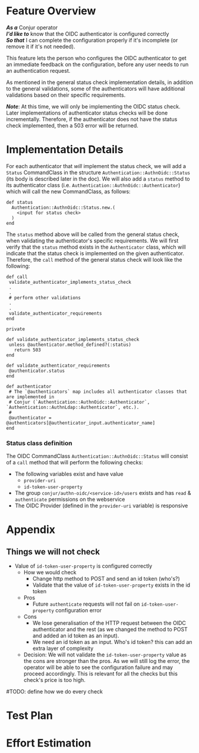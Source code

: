 # Feature Overview

***As a*** Conjur operator\
***I'd like to*** know that the OIDC authenticator is configured correctly\
***So that*** I can complete the configuration properly if it's incomplete (or remove
it if it's not needed).

This feature lets the person who configures the OIDC authenticator to get an immediate feedback
on the configuration, before any user needs to run an authentication request.

As mentioned in the general status check implementation details, in addition to the general validations,
some of the authenticators will have additional validations based on their specific requirements.  

***Note***: At this time, we will only be implementing the OIDC status check. 
Later implementations of authenticator status checks will be done incrementally. 
Therefore, if the authenticator does not have the status check implemented, then a 503 error will 
be returned. 

# Implementation Details

For each authenticator that _will_ implement the status check, we will add a `Status` CommandClass in the 
structure `Authentication::AuthnOidc::Status` (its body is described later in the doc). 
We will also add a `status` method to its authenticator class (i.e. `Authentication::AuthnOidc::Authenticator`) 
which will call the new CommandClass, as follows: 

```
def status
  Authentication::AuthnOidc::Status.new.(
    <input for status check>
  )
end
``` 

The `status` method above will be called from the general status check, when validating
the authenticator's specific requirements. We will first verify that the `status` method exists
in the `Authenticator` class, which will indicate that the status check is implemented on the given
authenticator. Therefore, the `call` method of the general status check 
will look like the following:
                                                                           
```
def call
 validate_authenticator_implements_status_check
 .
 .
 # perform other validations
 .
 .
 validate_authenticator_requirements
end

private

def validate_authenticator_implements_status_check
 unless @authenticator.method_defined?(:status)
   return 503
end

def validate_authenticator_requirements
 @authenticator.status
end

def authenticator
 # The `@authenticators` map includes all authenticator classes that are implemented in 
 # Conjur (`Authentication::AuthnOidc::Authenticator`, `Authentication::AuthnLdap::Authenticator`, etc.). 
 #
 @authenticator = @authenticators[@authenticator_input.authenticator_name]
end
```

### Status class definition

The OIDC CommandClass `Authentication::AuthnOidc::Status` will consist of a
`call` method that will perform the following checks:

- The following variables exist and have value
    - `provider-uri`
    - `id-token-user-property`
- The group `conjur/authn-oidc/<service-id>/users` exists and has `read` & `authenticate` 
permissions on the webservice
- The OIDC Provider (defined in the `provider-uri` variable) is responsive

# Appendix
## Things we will not check
- Value of `id-token-user-property` is configured correctly
    - How we would check
        - Change http method to POST and send an id token (who's?)
        - Validate that the value of `id-token-user-property` exists in the id token
    - Pros
        - Future `authenticate` requests will not fail on `id-token-user-property` configuration 
        error
    - Cons
        - We lose generalisation of the HTTP request between the OIDC authenticator and the rest (as we changed the method to POST and added an id token as an input).
        - We need an id token as an input. Who's id token? this can add an extra layer of complexity 
    - Decision: We will not validate the `id-token-user-property` value as the cons are 
    stronger than the pros. As we will still log the error, the operator will be able to 
    see the configuration failure and may proceed accordingly. This is relevant for all the 
    checks but this check's price is too high.
    
#TODO: define how we do every check 

# Test Plan

# Effort Estimation